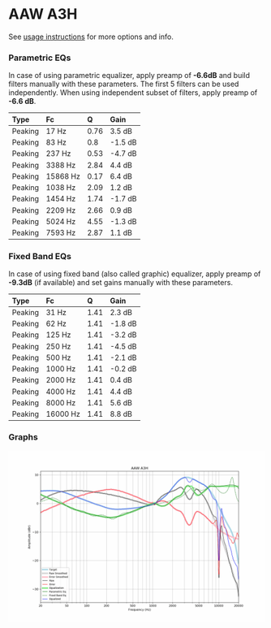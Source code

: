 # AAW A3H
See [usage instructions](https://github.com/jaakkopasanen/AutoEq#usage) for more options and info.

### Parametric EQs
In case of using parametric equalizer, apply preamp of **-6.6dB** and build filters manually
with these parameters. The first 5 filters can be used independently.
When using independent subset of filters, apply preamp of **-6.6 dB**.

| Type    | Fc       |    Q | Gain    |
|:--------|:---------|:-----|:--------|
| Peaking | 17 Hz    | 0.76 | 3.5 dB  |
| Peaking | 83 Hz    | 0.8  | -1.5 dB |
| Peaking | 237 Hz   | 0.53 | -4.7 dB |
| Peaking | 3388 Hz  | 2.84 | 4.4 dB  |
| Peaking | 15868 Hz | 0.17 | 6.4 dB  |
| Peaking | 1038 Hz  | 2.09 | 1.2 dB  |
| Peaking | 1454 Hz  | 1.74 | -1.7 dB |
| Peaking | 2209 Hz  | 2.66 | 0.9 dB  |
| Peaking | 5024 Hz  | 4.55 | -1.3 dB |
| Peaking | 7593 Hz  | 2.87 | 1.1 dB  |

### Fixed Band EQs
In case of using fixed band (also called graphic) equalizer, apply preamp of **-9.3dB**
(if available) and set gains manually with these parameters.

| Type    | Fc       |    Q | Gain    |
|:--------|:---------|:-----|:--------|
| Peaking | 31 Hz    | 1.41 | 2.3 dB  |
| Peaking | 62 Hz    | 1.41 | -1.8 dB |
| Peaking | 125 Hz   | 1.41 | -3.2 dB |
| Peaking | 250 Hz   | 1.41 | -4.5 dB |
| Peaking | 500 Hz   | 1.41 | -2.1 dB |
| Peaking | 1000 Hz  | 1.41 | -0.2 dB |
| Peaking | 2000 Hz  | 1.41 | 0.4 dB  |
| Peaking | 4000 Hz  | 1.41 | 4.4 dB  |
| Peaking | 8000 Hz  | 1.41 | 5.6 dB  |
| Peaking | 16000 Hz | 1.41 | 8.8 dB  |

### Graphs
![](./AAW%20A3H.png)